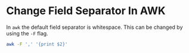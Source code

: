 # Change Field Separator In AWK

In `awk` the default field separator is whitespace. This can be changed by using the `-F` flag.

```sh
awk -F ',' '{print $2}'
```
